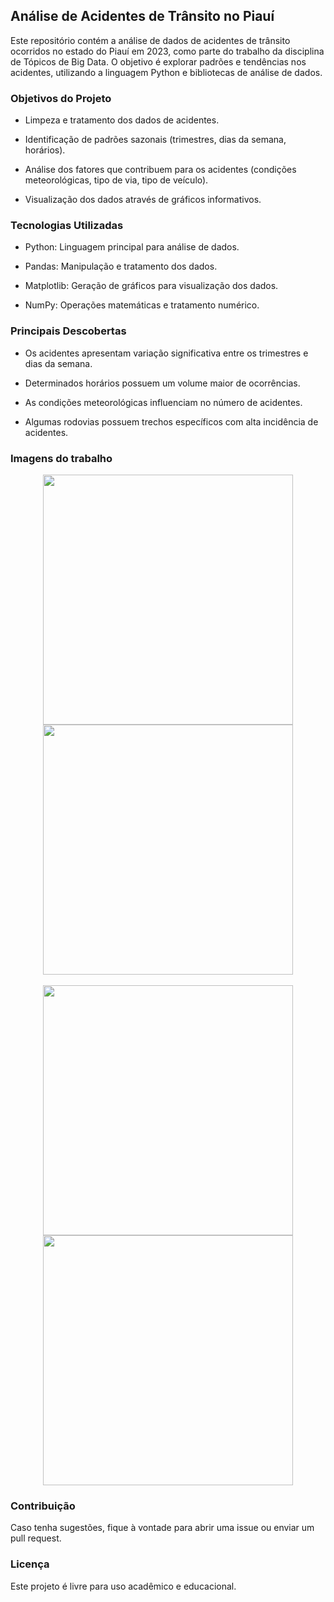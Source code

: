 ## Análise de Acidentes de Trânsito no Piauí

Este repositório contém a análise de dados de acidentes de trânsito ocorridos no estado do Piauí em 2023, como parte do trabalho da disciplina de Tópicos de Big Data. O objetivo é explorar padrões e tendências nos acidentes, utilizando a linguagem Python e bibliotecas de análise de dados.

### Objetivos do Projeto

- Limpeza e tratamento dos dados de acidentes.

- Identificação de padrões sazonais (trimestres, dias da semana, horários).

- Análise dos fatores que contribuem para os acidentes (condições meteorológicas, tipo de via, tipo de veículo).

- Visualização dos dados através de gráficos informativos.

### Tecnologias Utilizadas

- Python: Linguagem principal para análise de dados.

- Pandas: Manipulação e tratamento dos dados.

- Matplotlib: Geração de gráficos para visualização dos dados.

- NumPy: Operações matemáticas e tratamento numérico.

### Principais Descobertas

- Os acidentes apresentam variação significativa entre os trimestres e dias da semana.

- Determinados horários possuem um volume maior de ocorrências.

- As condições meteorológicas influenciam no número de acidentes.

- Algumas rodovias possuem trechos específicos com alta incidência de acidentes.

### Imagens do trabalho

<div style="display: inline-block;" align="center">
  <div>
    <img align="center" width="400" height="400" src="https://i.imgur.com/wXMYhhO.png"> 
    <img align="center" width="400" height="400" src="https://i.imgur.com/YnhJrvi.png"> 
  </div><br>
  <div>
    <img align="center" width="400" height="400" src="https://i.imgur.com/Z6CNCD9.png"> 
    <img align="center" width="400" height="400" src="https://i.imgur.com/eoLc5rE.png"> 
  </div> 
</div>

### Contribuição

Caso tenha sugestões, fique à vontade para abrir uma issue ou enviar um pull request.

### Licença

Este projeto é livre para uso acadêmico e educacional.

